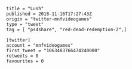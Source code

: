 ```
title = "Lush"
published = 2018-11-16T17:27:43Z
origin = "twitter-mnfvideogames"
type = "tweet"
tag = [ "ps4share", "red-dead-redemption-2",]

[twitter]
account = "mnfvideogames"
first_tweet = "1063483766474240000"
retweets = 0
favourites = 0
```

<p class='image'><img src='https://mnf.m17s.net/2018/11/16/DsJA2P7WwAAVICf.jpg' alt=''></p>

